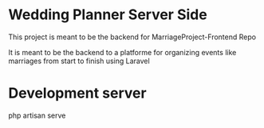 # Wedding Planner Server Side
<p>This project is meant to be the backend for MarriageProject-Frontend Repo</p>
<p>It is meant to be the backend to a platforme for organizing events like marriages from start to finish using Laravel </p>

# Development server
php artisan serve

